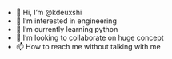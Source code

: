 - 👋 Hi, I’m @kdeuxshi
- 👀 I’m interested in engineering
- 🌱 I’m currently learning python
- 💞️ I’m looking to collaborate on huge concept
- 📫 How to reach me without talking with me 

<!---
kdeuxshi/kdeuxshi is a ✨ special ✨ repository because its `README.md` (this file) appears on your GitHub profile.
You can click the Preview link to take a look at your changes.
--->
